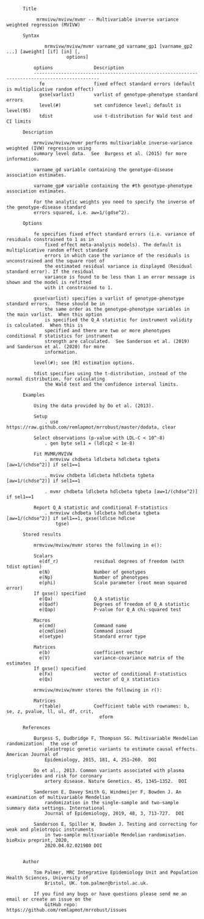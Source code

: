           Title

               mrmvivw/mvivw/mvmr -- Multivariable inverse variance weighted regression (MVIVW)

          Syntax

                  mrmvivw/mvivw/mvmr varname_gd varname_gp1 [varname_gp2 ...] [aweight] [if] [in] [,
                          options]

              options               Description
              ----------------------------------------------------------------------------------------------
                fe                  fixed effect standard errors (default is multiplicative random effect)
                gxse(varlist)       varlist of genotype-phenotype standard errors
                level(#)            set confidence level; default is level(95)
                tdist               use t-distribution for Wald test and CI limits

          Description

              mrmvivw/mvivw/mvmr performs multivariable inverse-variance weighted (IVW) regression using
              summary level data.  See  Burgess et al. (2015) for more information.

              varname_gd variable containing the genotype-disease association estimates.

              varname_gp# variable containing the #th genotype-phenotype association estimates.

              For the analytic weights you need to specify the inverse of the genotype-disease standard
              errors squared, i.e. aw=1/(gdse^2).

          Options

              fe specifies fixed effect standard errors (i.e. variance of residuals constrained to 1 as in
                  fixed effect meta-analysis models). The default is multiplicative random effect standard
                  errors in which case the variance of the residuals is unconstrained and the square root of
                  the estimated residual variance is displayed (Residual standard error). If the residual
                  variance is found to be less than 1 an error message is shown and the model is refitted
                  with it constrained to 1.

              gxse(varlist) specifies a varlist of genotype-phenotype standard errors.  These should be in
                  the same order as the genotype-phenotype variables in the main varlist.  When this option
                  is specified the Q_A statistic for instrument validity is calculated.  When this is
                  specified and there are two or more phenotypes conditional F statistics for instrument
                  strength are calculated.  See Sanderson et al. (2019) and Sanderson et al. (2020) for more
                  information.

              level(#); see [R] estimation options.

              tdist specifies using the t-distribution, instead of the normal distribution, for calculating
                  the Wald test and the confidence interval limits.

          Examples

              Using the data provided by Do et al. (2013).

              Setup
                  . use https://raw.github.com/remlapmot/mrrobust/master/dodata, clear

              Select observations (p-value with LDL-C < 10^-8)
                  . gen byte sel1 = (ldlcp2 < 1e-8)

              Fit MVMR/MVIVW
                  . mrmvivw chdbeta ldlcbeta hdlcbeta tgbeta [aw=1/(chdse^2)] if sel1==1

                  . mvivw chdbeta ldlcbeta hdlcbeta tgbeta [aw=1/(chdse^2)] if sel1==1

                  . mvmr chdbeta ldlcbeta hdlcbeta tgbeta [aw=1/(chdse^2)] if sel1==1

              Report Q_A statistic and conditional F-statistics
                  . mrmvivw chdbeta ldlcbeta hdlcbeta tgbeta [aw=1/(chdse^2)] if sel1==1, gxse(ldlcse hdlcse
                      tgse)

          Stored results

              mrmvivw/mvivw/mvmr stores the following in e():

              Scalars        
                e(df_r)             residual degrees of freedom (with tdist option)
                e(N)                Number of genotypes
                e(Np)               Number of phenotypes
                e(phi)              Scale parameter (root mean squared error)
              If gxse() specified
                e(Qa)               Q_A statistic
                e(Qadf)             Degrees of freedom of Q_A statistic
                e(Qap)              P-value for Q_A chi-squared test

              Macros         
                e(cmd)              Command name
                e(cmdline)          Command issued
                e(setype)           Standard error type

              Matrices       
                e(b)                coefficient vector
                e(V)                variance-covariance matrix of the estimates
              If gxse() specified
                e(Fx)               vector of conditional F-statistics
                e(Qx)               vector of Q_x statistics

              mrmvivw/mvivw/mvmr stores the following in r():

              Matrices       
                r(table)            Coefficient table with rownames: b, se, z, pvalue, ll, ul, df, crit,
                                      eform

          References

              Burgess S, Dudbridge F, Thompson SG. Multivariable Mendelian randomization:  the use of
                  pleiotropic genetic variants to estimate causal effects.  American Journal of
                  Epidemiology, 2015, 181, 4, 251–260.  DOI

              Do et al., 2013. Common variants associated with plasma triglycerides and risk for coronary
                  artery disease. Nature Genetics. 45, 1345–1352.  DOI

              Sanderson E, Davey Smith G, Windmeijer F, Bowden J. An examination of multivariable Mendelian
                  randomization in the single-sample and two-sample summary data settings. International
                  Journal of Epidemiology, 2019, 48, 3, 713-727.  DOI

              Sanderson E, Spiller W, Bowden J. Testing and correcting for weak and pleiotropic instruments
                  in two-sample multivariable Mendelian randomisation.  bioRxiv preprint, 2020,
                  2020.04.02.021980 DOI


          Author

              Tom Palmer, MRC Integrative Epidemiology Unit and Population Health Sciences, University of
                  Bristol, UK. tom.palmer@bristol.ac.uk.

              If you find any bugs or have questions please send me an email or create an issue on the
                  GitHub repo: https://github.com/remlapmot/mrrobust/issues
